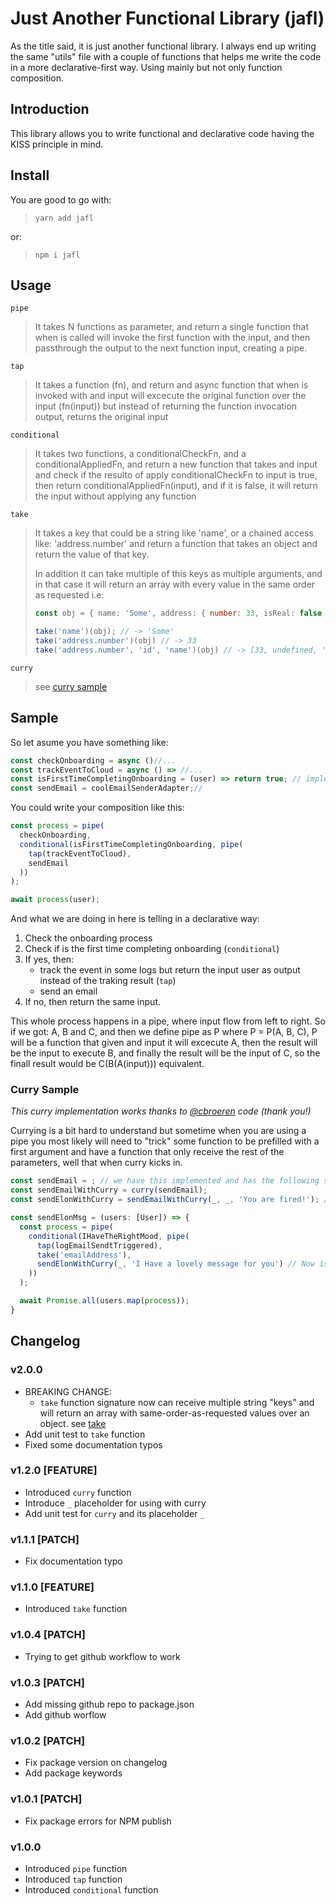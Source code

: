 # Just Another Functional Library (jafl)
As the title said, it is just another functional library. I always end up writing the same "utils" file with a couple of functions that helps me write the code in a more declarative-first way.
Using mainly but not only function composition.

## Introduction
This library allows you to write functional and declarative code having the KISS principle in mind.

## Install
You are good to go with:
> `yarn add jafl`

or:

> `npm i jafl`

## Usage
`pipe`
>
> It takes N functions as parameter, and return a single function
> that when is called will invoke the first function with the input, and then
> passthrough the output to the next function input, creating a pipe.


`tap`
>
> It takes a function (fn), and return and async function that when is invoked with and input
> will excecute the original function over the input (fn(input)) but instead of returning the function
> invocation output, returns the original input


`conditional`
>
> It takes two functions, a conditionalCheckFn, and a conditionalAppliedFn, and return a
> new function that takes and input and check if the resulto of apply conditionalCheckFn
> to input is true, then return conditionalAppliedFn(input), and if it is false, it
> will return the input without applying any function

`take`
>
> It takes a key that could be a string like 'name', or a chained access like: 'address.number'
> and return a function that takes an object and return the value of that key.
>
> In addition it can take multiple of this keys as multiple arguments, and in that case
> it will return an array with every value in the same order as requested
> i.e:
> ```typescript
> const obj = { name: 'Some', address: { number: 33, isReal: false }};
> 
> take('name')(obj); // -> 'Some'
> take('address.number')(obj) // -> 33
> take('address.number', 'id', 'name')(obj) // -> [33, undefined, 'Some']
> ```

`curry`

> see [curry sample](#curry-sample)

## Sample
So let asume you have something like:
```javascript
const checkOnboarding = async ()//...
const trackEventToCloud = async () => //...
const isFirstTimeCompletingOnboarding = (user) => return true; // implement a real one
const sendEmail = coolEmailSenderAdapter;//
```
You could write your composition like this:
```javascript
const process = pipe(
  checkOnboarding,
  conditional(isFirstTimeCompletingOnboarding, pipe(
    tap(trackEventToCloud),
    sendEmail
  ))
);

await process(user);
```
And what we are doing in here is telling in a declarative way:

1. Check the onboarding process
2. Check if is the first time completing onboarding (`conditional`)
3. If yes, then:
    - track the event in some logs but return the input user as output instead of the traking result (`tap`)
    - send an email
4. If no, then return the same input.

This whole process happens in a pipe, where input flow from left to right. So if we got: A, B and C, and then we define pipe as P where P = P(A, B, C), P will be a function that 
given and input it will excecute A, then the result will be the input to execute B, and finally the result will be the input of C, so the finall result would be C(B(A(input))) equivalent.

### Curry Sample
_This curry implementation works thanks to [@cbroeren](https://www.github.com/cbroeren) code (thank you!)_

Currying is a bit hard to understand but sometime when you are using a pipe you most likely will need to "trick" some function to be prefilled with a first argument and have a function that only receive the rest of the parameters, well that when curry kicks in.

```typescript
const sendEmail = ; // we have this implemented and has the following signature: (to: string, topic: string, message: string)
const sendEmailWithCurry = curry(sendEmail);
const sendElonWithCurry = sendEmailWithCurry(_, _, 'You are fired!'); // now this function is prefilled with the third argument, message.

const sendElonMsg = (users: [User]) => {
  const process = pipe(
    conditional(IHaveTheRightMood, pipe(
      tap(logEmailSendtTriggered),
      take('emailAddress'),
      sendElonWithCurry(_, 'I Have a lovely message for you') // Now is filled with message, and topic, so it will return a function that receive a "to" and excecute the original function
    ))
  );

  await Promise.all(users.map(process));
}
```

## Changelog

### v2.0.0
- BREAKING CHANGE:
  - `take` function signature now can receive multiple string "keys" and will return an array with same-order-as-requested values over an object. see [take](#usage)
- Add unit test to `take` function
- Fixed some documentation typos

### v1.2.0 [FEATURE]
- Introduced `curry` function
- Introduce `_` placeholder for using with curry
- Add unit test for `curry` and its placeholder `_`

### v1.1.1 [PATCH]
- Fix documentation typo

### v1.1.0 [FEATURE]
- Introduced `take` function

### v1.0.4 [PATCH]
- Trying to get github workflow to work

### v1.0.3 [PATCH]
 - Add missing github repo to package.json
 - Add github worflow

### v1.0.2 [PATCH]
 - Fix package version on changelog
 - Add package keywords

### v1.0.1 [PATCH]
 - Fix package errors for NPM publish

### v1.0.0
 - Introduced `pipe` function
 - Introduced `tap` function
 - Introduced `conditional` function